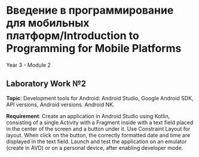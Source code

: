 # Введение в программирование для мобильных платформ/Introduction to Programming for Mobile Platforms

Year 3 - Module 2

## Laboratory Work №2

**Topic**: Development tools for Android: Android Studio, Google Android SDK, API versions, Android versions. Android NK.

**Requirement**: Create an application in Android Studio using Kotlin, consisting of a single Activity with a Fragment inside with a text field placed in the center of the screen and a button under it. Use Constraint Layout for layout. When click on the button, the correctly formatted date and time are displayed in the text field. Launch and test the application on an emulator (create in AVD) or on a personal device, after enabling developer mode.

